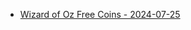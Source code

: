 <ul>
  <li><a href="https://l.facebook.com/l.php?u=https%3A%2F%2Fzynga.social%2Fedea43&h=AT23GfznRJRIfeiijFqmPpfyxT09KiC5Y4E1t9GZD-Qjr_1gbUAIxiJWL8JvF9acrqCDjNgIV2mh3IQYMb0BrkSyUiQ9M7u-KnbohS4KHi8d_fDR57x6v-os-z1xoOmbEA_uUPif9K6u&__tn__=-UK-R&c[0]=AT3HLTxcjOM44cfVyh-LB1U-wgiWLJfYVY8o0jX_t67YgNmakvNYRViOA7twwGJoKsm0dznGI0-Du91Gi7_cAe5E8lP2qdlBpP8LpbGW11132xySKYE7iBtg6HRCZlw43xLl3_jNiO79LgRl786r582QVrDy1X9Bpp8c7IWtxAgn7USF54biQTspybbowxLo0TsBbao-nmjy7-4cwZF-sDSczwwMgyk4040b">Wizard of Oz Free Coins - 2024-07-25</a></li>

</ul>
